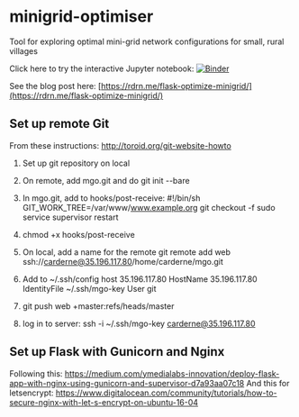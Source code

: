 # minigrid-optimiser
Tool for exploring optimal mini-grid network configurations for small, rural villages

Click here to try the interactive Jupyter notebook: [![Binder](https://mybinder.org/badge.svg)](https://mybinder.org/v2/gh/carderne/MiniGridOptimiser/master?filepath=MiniGridOptimiser.ipynb)

See the blog post here: [https://rdrn.me/flask-optimize-minigrid/](https://rdrn.me/flask-optimize-minigrid/)

## Set up remote Git

From these instructions: http://toroid.org/git-website-howto

1) Set up git repository on local

2) On remote, add mgo.git and do git init --bare

3) In mgo.git, add to hooks/post-receive:
#!/bin/sh
GIT_WORK_TREE=/var/www/www.example.org git checkout -f
sudo service supervisor restart

4) chmod +x hooks/post-receive

5) On local, add a name for the remote
git remote add web ssh://carderne@35.196.117.80/home/carderne/mgo.git

6) Add to ~/.ssh/config
host 35.196.117.80
 HostName 35.196.117.80
 IdentityFile ~/.ssh/mgo-key
 User git

7) git push web +master:refs/heads/master

8) log in to server:
ssh -i ~/.ssh/mgo-key carderne@35.196.117.80



## Set up Flask with Gunicorn and Nginx

Following this: https://medium.com/ymedialabs-innovation/deploy-flask-app-with-nginx-using-gunicorn-and-supervisor-d7a93aa07c18
And this for letsencrypt: https://www.digitalocean.com/community/tutorials/how-to-secure-nginx-with-let-s-encrypt-on-ubuntu-16-04

